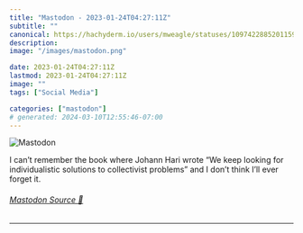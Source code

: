 ```yaml
---
title: "Mastodon - 2023-01-24T04:27:11Z"
subtitle: ""
canonical: https://hachyderm.io/users/mweagle/statuses/109742288520115959
description:
image: "/images/mastodon.png"

date: 2023-01-24T04:27:11Z
lastmod: 2023-01-24T04:27:11Z
image: ""
tags: ["Social Media"]

categories: ["mastodon"]
# generated: 2024-03-10T12:55:46-07:00
---
```

![Mastodon](/images/mastodon.png)

<p>I can’t remember the book where Johann Hari wrote “We keep looking for individualistic solutions to collectivist problems” and I don’t think I’ll ever forget it.</p>


###### [Mastodon Source 🐘](https://hachyderm.io/@mweagle/109742288520115959)

___
